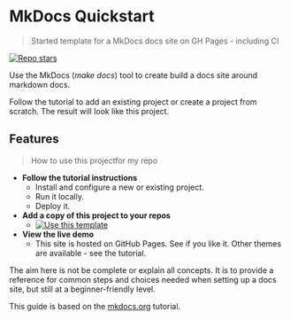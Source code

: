 # MkDocs Quickstart
>  Started template for a MkDocs docs site on GH Pages - including CI 

[![Repo stars](https://img.shields.io/github/stars/MichaelCurrin/mkdocs-quickstart?style=social)](https://github.com/MichaelCurrin/mkdocs-quickstart)

Use the MkDocs (_make docs_) tool to create build a docs site around markdown docs.

Follow the tutorial to add an existing project or create a project from scratch. The result will look like this project.


## Features
> How to use this projectfor my repo

- **Follow the tutorial instructions**
    - Install and configure a new or existing project.
    - Run it locally.
    - Deploy it.
- **Add a copy of this project to your repos**
    - [![Use this template](https://img.shields.io/badge/Use_this_template-2ea44f?logo=github)](https://github.com/MichaelCurrin/mkdocs-quickstart/generate)
- **View the live demo**
    - This site is hosted on GitHub Pages. See if you like it. Other themes are available - see the tutorial.


The aim here is not be complete or explain all concepts. It is to provide a reference for common steps and choices needed when setting up a docs site, but still at a beginner-friendly level.

This guide is based on the [mkdocs.org](https://www.mkdocs.org/) tutorial.
